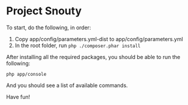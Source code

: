 Project Snouty
==============

To start, do the following, in order:

  1. Copy app/config/parameters.yml-dist to app/config/parameters.yml
  2. In the root folder, run `php ./composer.phar install`

After installing all the required packages, you should be able to run the following:

    php app/console 

And you should see a list of available commands. 


Have fun!
